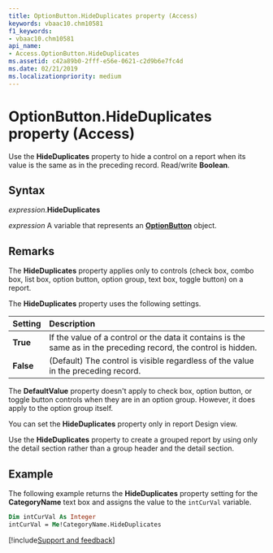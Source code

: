 ```yaml
---
title: OptionButton.HideDuplicates property (Access)
keywords: vbaac10.chm10581
f1_keywords:
- vbaac10.chm10581
api_name:
- Access.OptionButton.HideDuplicates
ms.assetid: c42a89b0-2fff-e56e-0621-c2d9b6e7fc4d
ms.date: 02/21/2019
ms.localizationpriority: medium
---
```



# OptionButton.HideDuplicates property (Access)

Use the **HideDuplicates** property to hide a control on a report when its value is the same as in the preceding record. Read/write **Boolean**.


## Syntax

_expression_.**HideDuplicates**

_expression_ A variable that represents an **[OptionButton](Access.OptionButton.md)** object.


## Remarks

The **HideDuplicates** property applies only to controls (check box, combo box, list box, option button, option group, text box, toggle button) on a report.

The **HideDuplicates** property uses the following settings.

|Setting|Description|
|:-----|:-----|
|**True**|If the value of a control or the data it contains is the same as in the preceding record, the control is hidden.|
|**False**|(Default) The control is visible regardless of the value in the preceding record.|

The **DefaultValue** property doesn't apply to check box, option button, or toggle button controls when they are in an option group. However, it does apply to the option group itself.

You can set the **HideDuplicates** property only in report Design view.

Use the **HideDuplicates** property to create a grouped report by using only the detail section rather than a group header and the detail section.


## Example

The following example returns the **HideDuplicates** property setting for the **CategoryName** text box and assigns the value to the `intCurVal` variable.


```vb
Dim intCurVal As Integer 
intCurVal = Me!CategoryName.HideDuplicates
```


[!include[Support and feedback](~/includes/feedback-boilerplate.md)]